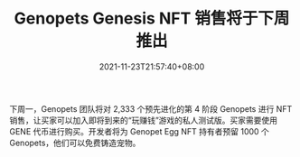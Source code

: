 ﻿---
title: "Genopets Genesis NFT 销售将于下周推出"
date: 2021-11-23T21:57:40+08:00
lastmod: 2021-11-23T16:45:40+08:00
draft: false
authors: ["Rebellious"]
description: "下周一，Genopets 团队将对 2,333 个预先进化的第 4 阶段 Genopets 进行 NFT 销售，让买家可以加入即将到来的“玩赚钱”游戏的私人测试版。买家需要使用 GENE 代币进行购买。开发者将为 Genopet Egg NFT 持有者预留 1000 个 Genopets，他们可以免费铸造宠物。"
featuredImage: "genopets-genesis-nft-sale-coming-next-week.png"
tags: ["Virtual World","虚拟世界","Play to Earn"]
categories: ["news"]
news: ["虚拟世界"]
weight: 
lightgallery: true
pinned: false
recommend: false
recommend1: false
---

下周一，Genopets 团队将对 2,333 个预先进化的第 4 阶段 Genopets 进行 NFT 销售，让买家可以加入即将到来的“玩赚钱”游戏的私人测试版。买家需要使用 GENE 代币进行购买。开发者将为 Genopet Egg NFT 持有者预留 1000 个 Genopets，他们可以免费铸造宠物。

<!--more-->

